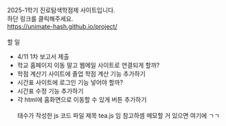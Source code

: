 2025-1학기 진로탐색학점제 사이트입니다. <br>
하단 링크를 클릭해주세요. <br>
https://unimate-hash.github.io/project/
<br>
<br>
할 일 <br>
- 4/11 1차 보고서 제출
- 학교 홈페이지 이동 말고 웹메일 사이트로 연결되게 할까?
- 학점 계산기 사이트에 졸업 학점 계산 기능 추가하기
- 시간표 사이트에 로그인 기능 넣어야 할까?
- 시간표 수정 기능 추가하기
- 각 html에 홈화면으로 이동할 수 있게 버튼 추가하기
<br><br>
태수가 작성한 js 코드 파일 제목 tea.js 임 참고하셈 메모할 거 있으면 여기에 ㄱㄱ
